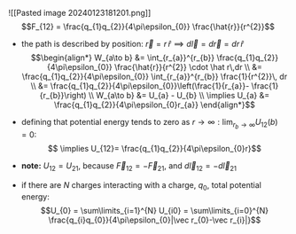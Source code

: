 ![[Pasted image 20240123181201.png]]
$$F_{12} = \frac{q_{1}q_{2}}{4\pi\epsilon_{0}} \frac{\hat{r}}{r^{2}}$$
- the path is described by position: $\vec r = r\,\hat r \implies d\vec l = d\vec r = dr\,\hat r$
$$\begin{align*}
	W_{a\to b} &= \int_{r_{a}}^{r_{b}} \frac{q_{1}q_{2}}{4\pi\epsilon_{0}} \frac{\hat{r}}{r^{2}} \cdot \hat r\,dr \\
	&= \frac{q_{1}q_{2}}{4\pi\epsilon_{0}} \int_{r_{a}}^{r_{b}} \frac{1}{r^{2}}\, dr \\
	&= \frac{q_{1}q_{2}}{4\pi\epsilon_{0}}\left(\frac{1}{r_{a}}- \frac{1}{r_{b}}\right) \\
	W_{a\to b} &= U_{a} - U_{b} \\
	\implies U_{a} &= \frac{q_{1}q_{2}}{4\pi\epsilon_{0}r_{a}}
\end{align*}$$
- defining that potential energy tends to zero as $r\to\infty: \lim_{r_{b}\to\infty} U_{12}(b)=0$: $$ \implies U_{12}= \frac{q_{1}q_{2}}{4\pi\epsilon_{0}r}$$
- **note:** $U_{12}= U_{21}$, because $\vec F_{12}=-\vec F_{21}$, and $d\vec l_{12}= -d\vec l_{21}$

- if there are $N$ charges interacting with a charge, $q_{0}$, total potential energy: $$U_{0} = \sum\limits_{i=1}^{N} U_{i0} = \sum\limits_{i=0}^{N} \frac{q_{i}q_{0}}{4\pi\epsilon_{0}|\vec r_{0}-\vec r_{i}|}$$
